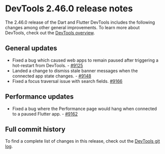 # DevTools 2.46.0 release notes

The 2.46.0 release of the Dart and Flutter DevTools
includes the following changes among other general improvements.
To learn more about DevTools, check out the
[DevTools overview](/tools/devtools/overview).

## General updates

- Fixed a bug which caused web apps to remain paused after triggering a hot-restart from
DevTools. - [#9125](https://github.com/flutter/devtools/pull/9125)
- Landed a change to dismiss stale banner messages when the connected app state changes. - [#9148](https://github.com/flutter/devtools/pull/9148)
- Fixed a focus traversal issue with search fields. [#9166](https://github.com/flutter/devtools/pull/9166)

## Performance updates

- Fixed a bug where the Performance page would hang when connected to a paused
Flutter app. - [#9162](https://github.com/flutter/devtools/pull/9162)

## Full commit history

To find a complete list of changes in this release, check out the
[DevTools git log](https://github.com/flutter/devtools/tree/v2.46.0).
